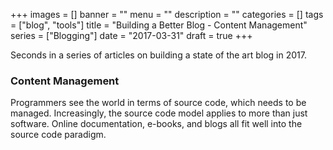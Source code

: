 +++
images = []
banner = ""
menu = ""
description = ""
categories = []
tags = ["blog", "tools"]
title = "Building a Better Blog - Content Management"
series = ["Blogging"]
date = "2017-03-31"
draft = true
+++

Seconds in a series of articles on building a state of the art blog in 2017.<!--more-->

### Content Management

Programmers see the world in terms of source code, which needs to be managed. 
Increasingly, the source code model applies to more than just software. 
Online documentation, e-books, and blogs all fit well into the source code
paradigm.